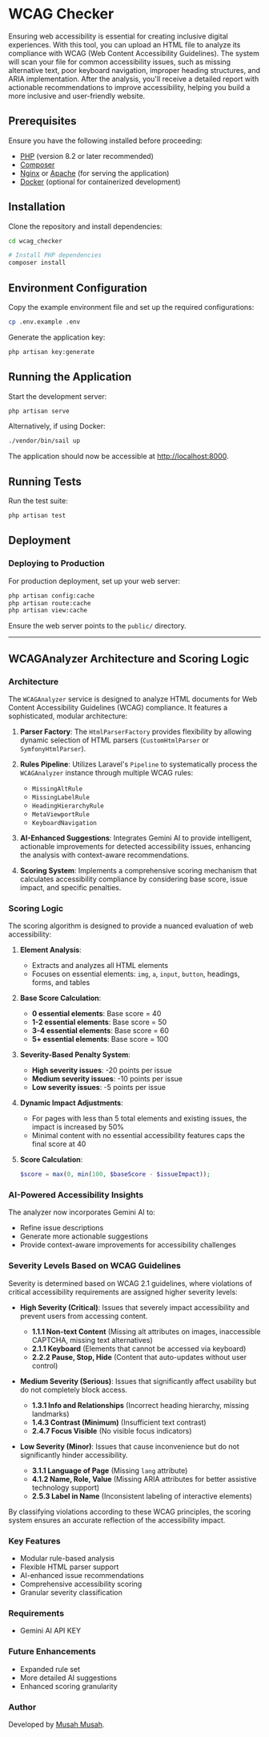 # WCAG Checker
Ensuring web accessibility is essential for creating inclusive
digital experiences. With this tool, you can upload an HTML file
to analyze its compliance with WCAG (Web Content Accessibility
Guidelines). The system will scan your file for common
accessibility issues, such as missing alternative text, poor
keyboard navigation, improper heading structures, and ARIA
implementation. After the analysis, you&#39;ll receive a detailed
report with actionable recommendations to improve accessibility,
helping you build a more inclusive and user-friendly website.

## Prerequisites

Ensure you have the following installed before proceeding:
- [PHP](https://www.php.net/) (version 8.2 or later recommended)
- [Composer](https://getcomposer.org/)
- [Nginx](https://www.nginx.com/) or [Apache](https://httpd.apache.org/) (for serving the application)
- [Docker](https://www.docker.com/) (optional for containerized development)

## Installation

Clone the repository and install dependencies:

```bash
cd wcag_checker

# Install PHP dependencies
composer install
```

## Environment Configuration

Copy the example environment file and set up the required configurations:

```bash
cp .env.example .env
```

Generate the application key:

```bash
php artisan key:generate
```

## Running the Application

Start the development server:

```bash
php artisan serve
```

Alternatively, if using Docker:

```bash
./vendor/bin/sail up 
```

The application should now be accessible at [http://localhost:8000](http://localhost:8000).


## Running Tests

Run the test suite:

```bash
php artisan test
```

## Deployment

### Deploying to Production

For production deployment, set up your web server:

```bash
php artisan config:cache
php artisan route:cache
php artisan view:cache
```

Ensure the web server points to the `public/` directory.

---

## WCAGAnalyzer Architecture and Scoring Logic

### Architecture
The `WCAGAnalyzer` service is designed to analyze HTML documents for Web Content Accessibility Guidelines (WCAG) compliance. It features a sophisticated, modular architecture:

1. **Parser Factory**: The `HtmlParserFactory` provides flexibility by allowing dynamic selection of HTML parsers (`CustomHtmlParser` or `SymfonyHtmlParser`).

2. **Rules Pipeline**: Utilizes Laravel's `Pipeline` to systematically process the `WCAGAnalyzer` instance through multiple WCAG rules:
    - `MissingAltRule`
    - `MissingLabelRule`
    - `HeadingHierarchyRule`
    - `MetaViewportRule`
    - `KeyboardNavigation`

3. **AI-Enhanced Suggestions**: Integrates Gemini AI to provide intelligent, actionable improvements for detected accessibility issues, enhancing the analysis with context-aware recommendations.

4. **Scoring System**: Implements a comprehensive scoring mechanism that calculates accessibility compliance by considering base score, issue impact, and specific penalties.

### Scoring Logic
The scoring algorithm is designed to provide a nuanced evaluation of web accessibility:

1. **Element Analysis**:
    - Extracts and analyzes all HTML elements
    - Focuses on essential elements: `img`, `a`, `input`, `button`, headings, forms, and tables

2. **Base Score Calculation**:
    - **0 essential elements**: Base score = 40
    - **1-2 essential elements**: Base score = 50
    - **3-4 essential elements**: Base score = 60
    - **5+ essential elements**: Base score = 100

3. **Severity-Based Penalty System**:
    - **High severity issues**: -20 points per issue
    - **Medium severity issues**: -10 points per issue
    - **Low severity issues**: -5 points per issue

4. **Dynamic Impact Adjustments**:
    - For pages with less than 5 total elements and existing issues, the impact is increased by 50%
    - Minimal content with no essential accessibility features caps the final score at 40

5. **Score Calculation**:
   ```php
   $score = max(0, min(100, $baseScore - $issueImpact));
   ```

### AI-Powered Accessibility Insights
The analyzer now incorporates Gemini AI to:
- Refine issue descriptions
- Generate more actionable suggestions
- Provide context-aware improvements for accessibility challenges

### Severity Levels Based on WCAG Guidelines

Severity is determined based on WCAG 2.1 guidelines, where violations of critical accessibility requirements are assigned higher severity levels:

- **High Severity (Critical)**: Issues that severely impact accessibility and prevent users from accessing content.
    - **1.1.1 Non-text Content** (Missing alt attributes on images, inaccessible CAPTCHA, missing text alternatives)
    - **2.1.1 Keyboard** (Elements that cannot be accessed via keyboard)
    - **2.2.2 Pause, Stop, Hide** (Content that auto-updates without user control)

- **Medium Severity (Serious)**: Issues that significantly affect usability but do not completely block access.
    - **1.3.1 Info and Relationships** (Incorrect heading hierarchy, missing landmarks)
    - **1.4.3 Contrast (Minimum)** (Insufficient text contrast)
    - **2.4.7 Focus Visible** (No visible focus indicators)

- **Low Severity (Minor)**: Issues that cause inconvenience but do not significantly hinder accessibility.
    - **3.1.1 Language of Page** (Missing `lang` attribute)
    - **4.1.2 Name, Role, Value** (Missing ARIA attributes for better assistive technology support)
    - **2.5.3 Label in Name** (Inconsistent labeling of interactive elements)

By classifying violations according to these WCAG principles, the scoring system ensures an accurate reflection of the accessibility impact.

### Key Features
- Modular rule-based analysis
- Flexible HTML parser support
- AI-enhanced issue recommendations
- Comprehensive accessibility scoring
- Granular severity classification

### Requirements
- Gemini AI API KEY

### Future Enhancements
- Expanded rule set
- More detailed AI suggestions
- Enhanced scoring granularity


### Author
Developed by [Musah Musah](https://github.com/musahmusah).
